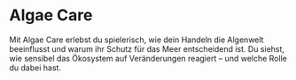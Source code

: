 # Algae Care

Mit Algae Care erlebst du spielerisch, wie dein Handeln die Algenwelt beeinflusst und warum ihr Schutz für das Meer entscheidend ist. Du siehst, wie sensibel das Ökosystem auf Veränderungen reagiert – und welche Rolle du dabei hast.
